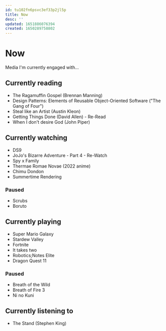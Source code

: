 ```yaml
---
id: tu102fn6psvc3ef33p2jl5p
title: Now
desc: ''
updated: 1651886076394
created: 1650289758802
---
```


# Now

Media I'm currently engaged with...

## Currently reading
- The Ragamuffin Gospel (Brennan Manning)
- Design Patterns: Elements of Reusable Object-Oriented Software ("The Gang of Four")
- Steal like an Artist (Austin Kleon)
- Getting Things Done (David Allen) - Re-Read
- When I don't desire God (John Piper)

## Currently watching
- DS9
- JoJo's Bizarre Adventure - Part 4 - Re-Watch
- Spy x Family
- Thermae Romae Novae (2022 anime)
- Chimu Dondon
- Summertime Rendering

### Paused
- Scrubs
- Boruto

## Currently playing
- Super Mario Galaxy
- Stardew Valley
- Fortnite
- It takes two
- Robotics;Notes Elite
- Dragon Quest 11

### Paused
- Breath of the Wild
- Breath of Fire 3
- Ni no Kuni

## Currently listening to
- The Stand (Stephen King)
